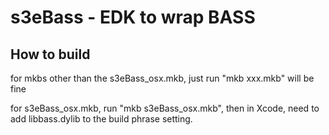 s3eBass - EDK to wrap BASS
==========================

How to build
------------
for mkbs other than the s3eBass_osx.mkb, just run "mkb xxx.mkb" will be fine

for s3eBass_osx.mkb, run "mkb s3eBass_osx.mkb", then in Xcode, need to add
libbass.dylib to the build phrase setting.
